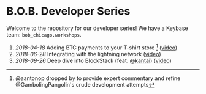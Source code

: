 B.O.B. Developer Series
==

Welcome to the repository for our developer series!  We have a Keybase team: `bob_chicago.workshops`.

1. _2018-04-18_ Adding BTC payments to your T-shirt store [^1] ([video][payments])
2. _2018-06-28_ Integrating with the lightning network ([video][lightning])
3. _2018-09-26_ Deep dive into BlockStack (feat. [@kantai][kantai]) ([video][blockstack])

[payments]: https://www.youtube.com/watch?v=wqPkDz3kxaA 
[lightning]: https://www.youtube.com/watch?v=GBldm2ZQSYA 
[blockstack]: https://www.youtube.com/watch?v=uaS1ObtiiBE
[kantai]: https://github.com/kantai 

[^1]: @aantonop dropped by to provide expert commentary and refine 
  @GambolingPangolin's crude development attempts

